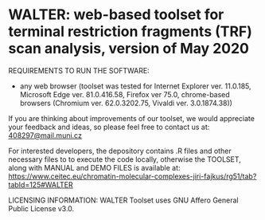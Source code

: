 # WALTER: web-based toolset for terminal restriction fragments (TRF) scan analysis, version of May 2020
REQUIREMENTS TO RUN THE SOFTWARE:
- any web browser (toolset was tested for Internet Explorer ver. 11.0.185, Microsoft Edge ver. 81.0.416.58, Firefox ver 75.0, chrome-based browsers (Chromium ver. 62.0.3202.75, Vivaldi ver. 3.0.1874.38))

If you are thinking about improvements of our toolset, we would appreciate your feedback and ideas, so please feel free to contact us at: 408297@mail.muni.cz

For interested developers, the depository contains .R files and other necessary files to to execute the code locally, otherwise the TOOLSET, along with MANUAL and DEMO FILES is available at: 
https://www.ceitec.eu/chromatin-molecular-complexes-jiri-fajkus/rg51/tab?tabId=125#WALTER

LICENSING INFORMATION: 
WALTER Toolset uses GNU Affero General Public License v3.0.

